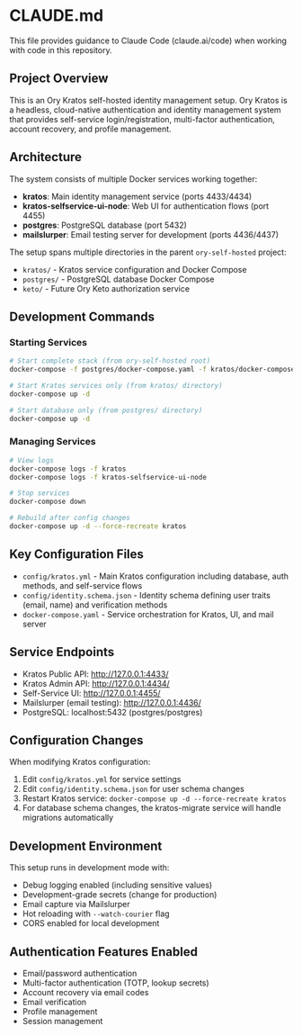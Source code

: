 # CLAUDE.md

This file provides guidance to Claude Code (claude.ai/code) when working with code in this repository.

## Project Overview

This is an Ory Kratos self-hosted identity management setup. Ory Kratos is a headless, cloud-native authentication and identity management system that provides self-service login/registration, multi-factor authentication, account recovery, and profile management.

## Architecture

The system consists of multiple Docker services working together:

- **kratos**: Main identity management service (ports 4433/4434)
- **kratos-selfservice-ui-node**: Web UI for authentication flows (port 4455)
- **postgres**: PostgreSQL database (port 5432)
- **mailslurper**: Email testing server for development (ports 4436/4437)

The setup spans multiple directories in the parent `ory-self-hosted` project:
- `kratos/` - Kratos service configuration and Docker Compose
- `postgres/` - PostgreSQL database Docker Compose
- `keto/` - Future Ory Keto authorization service

## Development Commands

### Starting Services

```bash
# Start complete stack (from ory-self-hosted root)
docker-compose -f postgres/docker-compose.yaml -f kratos/docker-compose.yaml up -d

# Start Kratos services only (from kratos/ directory)
docker-compose up -d

# Start database only (from postgres/ directory)
docker-compose up -d
```

### Managing Services

```bash
# View logs
docker-compose logs -f kratos
docker-compose logs -f kratos-selfservice-ui-node

# Stop services
docker-compose down

# Rebuild after config changes
docker-compose up -d --force-recreate kratos
```

## Key Configuration Files

- `config/kratos.yml` - Main Kratos configuration including database, auth methods, and self-service flows
- `config/identity.schema.json` - Identity schema defining user traits (email, name) and verification methods
- `docker-compose.yaml` - Service orchestration for Kratos, UI, and mail server

## Service Endpoints

- Kratos Public API: http://127.0.0.1:4433/
- Kratos Admin API: http://127.0.0.1:4434/
- Self-Service UI: http://127.0.0.1:4455/
- Mailslurper (email testing): http://127.0.0.1:4436/
- PostgreSQL: localhost:5432 (postgres/postgres)

## Configuration Changes

When modifying Kratos configuration:

1. Edit `config/kratos.yml` for service settings
2. Edit `config/identity.schema.json` for user schema changes
3. Restart Kratos service: `docker-compose up -d --force-recreate kratos`
4. For database schema changes, the kratos-migrate service will handle migrations automatically

## Development Environment

This setup runs in development mode with:
- Debug logging enabled (including sensitive values)
- Development-grade secrets (change for production)
- Email capture via Mailslurper
- Hot reloading with `--watch-courier` flag
- CORS enabled for local development

## Authentication Features Enabled

- Email/password authentication
- Multi-factor authentication (TOTP, lookup secrets)
- Account recovery via email codes
- Email verification
- Profile management
- Session management